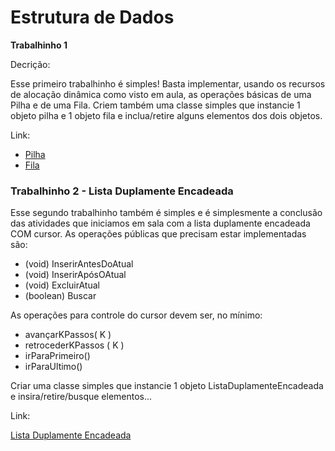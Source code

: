 # Estrutura de Dados

**Trabalhinho 1**

Decrição:

Esse primeiro trabalhinho é simples! Basta implementar, usando os recursos de alocação dinâmica como visto em aula, as operações básicas de uma Pilha e de uma Fila. Criem também uma classe simples que instancie 1 objeto pilha e 1 objeto fila e inclua/retire alguns elementos dos dois objetos.

Link:
<ul>
    <li><a href="https://github.com/g-saldanha/Estrutura-de-Dados/tree/master/trabalhinho/src/br/ufsc/com/estrutura/deLucca/Pilha">Pilha </a></li>
    <li><a href="https://github.com/g-saldanha/Estrutura-de-Dados/tree/master/trabalhinho/src/br/ufsc/com/estrutura/deLucca/Fila">Fila</a></li>
</ul>

### Trabalhinho 2 - Lista Duplamente Encadeada

Esse segundo trabalhinho também é simples e é simplesmente a conclusão das atividades que iniciamos em sala com a lista duplamente encadeada COM cursor.
As operações públicas que precisam estar implementadas são:
- (void) InserirAntesDoAtual
- (void) InserirApósOAtual
- (void) ExcluirAtual
- (boolean) Buscar

As operações para controle do cursor devem ser, no mínimo:
- avançarKPassos( K )
- retrocederKPassos ( K )
- irParaPrimeiro()
- irParaUltimo()

Criar uma classe simples que instancie 1 objeto ListaDuplamenteEncadeada e insira/retire/busque elementos...

Link:

[Lista Duplamente Encadeada](https://github.com/g-saldanha/Estrutura-de-Dados/blob/master/trabalhinho2/src/ListaDuplamenteEncadeada.java)
